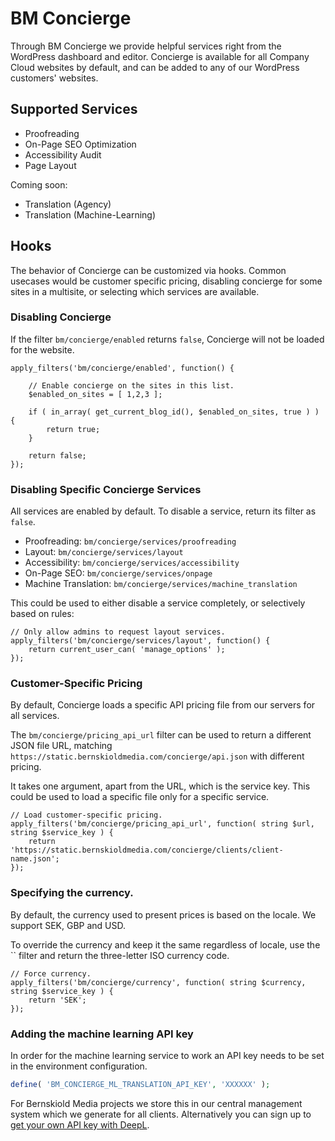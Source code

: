 # BM Concierge

Through BM Concierge we provide helpful services right from the WordPress dashboard and editor. Concierge is available for all Company Cloud websites by default, and can be added
to any of our WordPress customers' websites.

## Supported Services

- Proofreading
- On-Page SEO Optimization
- Accessibility Audit
- Page Layout

Coming soon:

- Translation (Agency)
- Translation (Machine-Learning)

## Hooks

The behavior of Concierge can be customized via hooks. Common usecases would be customer specific pricing, disabling concierge for some sites in a multisite, or selecting which
services are available.

### Disabling Concierge

If the filter `bm/concierge/enabled` returns `false`, Concierge will not be loaded for the website.

```
apply_filters('bm/concierge/enabled', function() {

	// Enable concierge on the sites in this list.
	$enabled_on_sites = [ 1,2,3 ];

	if ( in_array( get_current_blog_id(), $enabled_on_sites, true ) ) {
		return true;
	}

	return false;
});
```

### Disabling Specific Concierge Services

All services are enabled by default. To disable a service, return its filter as `false`.

- Proofreading: `bm/concierge/services/proofreading`
- Layout: `bm/concierge/services/layout`
- Accessibility: `bm/concierge/services/accessibility`
- On-Page SEO: `bm/concierge/services/onpage`
- Machine Translation: `bm/concierge/services/machine_translation`

This could be used to either disable a service completely, or selectively based on rules:

```
// Only allow admins to request layout services.
apply_filters('bm/concierge/services/layout', function() {
	return current_user_can( 'manage_options' );
});
```

### Customer-Specific Pricing

By default, Concierge loads a specific API pricing file from our servers for all services.

The `bm/concierge/pricing_api_url` filter can be used to return a different JSON file URL, matching `https://static.bernskioldmedia.com/concierge/api.json` with different pricing.

It takes one argument, apart from the URL, which is the service key. This could be used to load a specific file only for a specific service.

```
// Load customer-specific pricing.
apply_filters('bm/concierge/pricing_api_url', function( string $url, string $service_key ) {
	return 'https://static.bernskioldmedia.com/concierge/clients/client-name.json';
});
```

### Specifying the currency.

By default, the currency used to present prices is based on the locale. We support SEK, GBP and USD.

To override the currency and keep it the same regardless of locale, use the `` filter and return the three-letter ISO currency code.

```
// Force currency.
apply_filters('bm/concierge/currency', function( string $currency, string $service_key ) {
	return 'SEK';
});
```

### Adding the machine learning API key

In order for the machine learning service to work an API key needs to be set in the environment configuration.

```php
define( 'BM_CONCIERGE_ML_TRANSLATION_API_KEY', 'XXXXXX' );
```

For Bernskiold Media projects we store this in our central management system which we generate for all clients. Alternatively you can sign up to [get your own API key with DeepL](https://www.deepl.com/pro-api).
